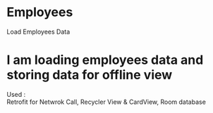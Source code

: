# Employees
Load Employees Data
# I am loading employees data and storing data for offline view
Used  :  
Retrofit for Netwrok Call,
Recycler View & CardView,
Room database
